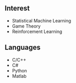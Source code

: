 ## Interest
- Statistical Machine Learning
- Game Theory
- Reinforcement Learning

## Languages
- C/C++
- C#
- Python
- Matlab
  
